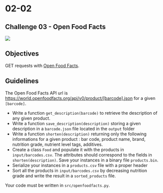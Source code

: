 # 02-02

## Challenge 03 - Open Food Facts

![](https://upload.wikimedia.org/wikipedia/commons/thumb/7/75/Open_Food_Facts_logo.svg/1200px-Open_Food_Facts_logo.svg.png?ixlib=rb-1.2.1&ixid=eyJhcHBfaWQiOjEyMDd9&auto=format&fit=crop&w=1489&q=80)

## Objectives

GET requests with [Open Food Facts](https://world.openfoodfacts.org).

## Guidelines

The Open Food Facts API url is https://world.openfoodfacts.org/api/v0/product/[barcode].json for a given `[barcode]`.

- Write a function `get_description(barcode)` to retrieve the description of any given product.
- Write a function `save_description(description)` storing a given description in a `barcode.json` file located in the `output` folder
- Write a function `shorten(description)` returning only the following informations for a given product : bar code, product name, brand, nutrition grade, nutrient level tags, additives.
- Create a class `Food` and populate it with the products in `input/barcodes.csv`. The attributes should correspond to the fields in `shorten(description)`. Save your instances in a binary file `products.bin`.
- Serialize your instances in a `products.csv` file with a proper header
- Sort all the products in `input/barcodes.csv` by decreasing nutrition grade and write the result in a `sorted_products` file.

Your code must be written in `src/openfoodfacts.py`.
